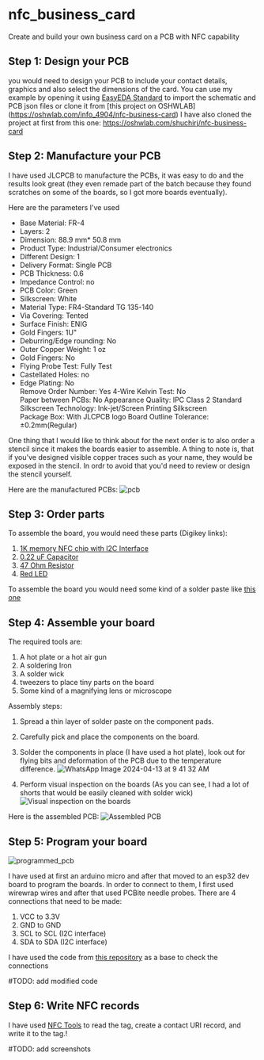 # nfc_business_card
Create and build your own business card on a PCB with NFC capability

## Step 1: Design your PCB
you would need to design your PCB to include your contact details, graphics and also select the dimensions of the card.
You can use my example by opening it using [EasyEDA Standard](https://easyeda.com/) to import the schematic and PCB json files or clone it from [this project on OSHWLAB] (https://oshwlab.com/info_4904/nfc-business-card)
I have also cloned the project at first from this one: https://oshwlab.com/shuchirj/nfc-business-card

## Step 2: Manufacture your PCB
I have used JLCPCB to manufacture the PCBs, it was easy to do and the results look great (they even remade part of the batch because they found scratches on some of the boards, so I got more boards eventually).

Here are the parameters I've used
- Base Material:	FR-4	
- Layers:	2
- Dimension:	88.9 mm* 50.8 mm	
- Product Type:	Industrial/Consumer electronics	
- Different Design:	1
- Delivery Format:	Single PCB	
- PCB Thickness:	0.6
- Impedance Control:	no	
- PCB Color:	Green	
- Silkscreen:	White
- Material Type:	FR4-Standard TG 135-140
- Via Covering:	Tented
- Surface Finish:	ENIG 
- Gold Fingers: 1U"	
- Deburring/Edge rounding:	No
- Outer Copper Weight:	1 oz	
- Gold Fingers:	No
- Flying Probe Test:	Fully Test	
- Castellated Holes:	no
- Edge Plating:	No	
Remove Order Number:	Yes
4-Wire Kelvin Test:	No	
Paper between PCBs:	No
Appearance Quality:	IPC Class 2 Standard	
Silkscreen Technology:	Ink-jet/Screen Printing Silkscreen	
Package Box:	With JLCPCB logo
Board Outline Tolerance:	±0.2mm(Regular)

One thing that I would like to think about for the next order is to also order a stencil since it makes the boards easier to assemble. A thing to note is, that if you've designed visible copper traces such as your name, they would be exposed in the stencil. In ordr to avoid that you'd need to review or design the stencil yourself. 

Here are the manufactured PCBs:
![pcb](https://github.com/barcesat/nfc_business_card/assets/9979719/3b095e2d-df43-4225-813c-9dbabc531038)

## Step 3: Order parts
To assemble the board, you would need these parts (Digikey links):
1. [1K memory NFC chip with I2C Interface](https://www.digikey.com/en/products/detail/nxp-usa-inc/NT3H2111W0FTTJ/5872979)
2. [0.22 uF Capacitor](https://www.digikey.co.il/he/products/detail/samsung-electro-mechanics/CL10B224KA8NNNC/3886769)
3. [47 Ohm Resistor](https://www.digikey.co.il/he/products/detail/yageo/RC0603FR-0747RL/727252)
4. [Red LED](https://www.digikey.co.il/he/products/detail/w%C3%BCrth-elektronik/150080RS75000/4489918)

To assemble the board you would need some kind of a solder paste like [this one](https://www.digikey.co.il/he/products/detail/chip-quik-inc/SMDLTLFP/2682721)

## Step 4: Assemble your board
The required tools are:
1. A hot plate or a hot air gun
2. A soldering Iron
3. A solder wick
4. tweezers to place tiny parts on the board
5. Some kind of a magnifying lens or microscope

Assembly steps:
1. Spread a thin layer of solder paste on the component pads.
2. Carefully pick and place the components on the board.

3. Solder the components in place (I have used a hot plate), look out for flying bits and deformation of the PCB due to the temperature difference.
![WhatsApp Image 2024-04-13 at 9 41 32 AM](https://github.com/barcesat/nfc_business_card/assets/9979719/0f369fc3-fbd9-4236-bb62-2a7dda2b8894)

4. Perform visual inspection on the boards (As you can see, I had a lot of shorts that would be easily cleaned with solder wick)
![Visual inspection on the boards](https://github.com/barcesat/nfc_business_card/assets/9979719/cdf6f625-2b3c-454a-9217-d40c481f908b)

Here is the assembled PCB:
![Assembled PCB](https://github.com/barcesat/nfc_business_card/assets/9979719/bdff3217-70a0-40c7-b5fc-9c41f65bb220)

## Step 5: Program your board

![programmed_pcb](https://github.com/barcesat/nfc_business_card/assets/9979719/4d5683f2-a22c-467a-b51c-4314655f3536)

I have used at first an arduino micro and after that moved to an esp32 dev board to program the boards.
In order to connect to them, I first used wirewrap wires and after that used PCBite needle probes. There are 4 connections that need to be made:
1. VCC to 3.3V
2. GND to GND
3. SCL to SCL (I2C interface)
4. SDA to SDA (I2C interface)

I have used the code from [this repository](https://github.com/thijses/NT3H_thijs) as a base to check the connections

#TODO: add modified code 

## Step 6: Write NFC records
I have used [NFC Tools](https://play.google.com/store/apps/details?id=com.wakdev.wdnfc&hl=en&gl=US&pli=1) to read the tag, create a contact URI record, and write it to the tag.!

#TODO: add screenshots
